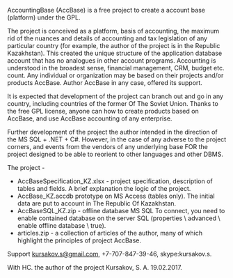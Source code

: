 AccountingBase (AccBase) is a free project to create a account base (platform) under the GPL.

The project is conceived as a platform, basis of accounting, the maximum rid of the nuances and details of accounting and tax legislation of any particular country (for example, the author of the project is in the Republic Kazakhstan). This created the unique structure of the application database account that has no analogues in other account programs. Accounting is understood in the broadest sense, financial management, CRM, budget etc. count. Any individual or organization may be based on their projects and/or products AccBase. Author AccBase in any case, offered its support.

It is expected that development of the project can branch out and go in any country, including countries of the former Of The Soviet Union. Thanks to the free GPL license, anyone can how to create products based on AccBase, and use AccBase accounting of any enterprise.

Further development of the project the author intended in the direction of the MS SQL + .NET + C#. However, in the case of any adverse to the project corners, and events from the vendors of any underlying base FOR the project designed to be able to reorient to other languages and other DBMS.

The project - 
- AccBaseSpecification_KZ.xlsx - project specification, description of tables and fields. A brief explanation the logic of the project.
- AccBase_KZ.accdb prototype on MS Access (tables only). The initial data are put to account in The Republic Of Kazakhstan.
- AccBaseSQL_KZ.zip - offline database MS SQL To connect, you need to enable contained database on the server SQL (properties \ advanced \ enable offline database \ true).
- articles.zip - a collection of articles of the author, many of which highlight the principles of project AccBase.

Support kursakov.s@gmail.com, +7-707-847-39-46, skype:kursakov.s.

With HC. the author of the project Kursakov, S. A. 19.02.2017.
